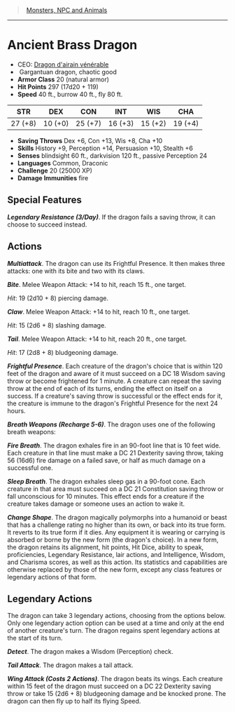 ﻿---
!Monster
Family: MonsterVO
Type: dragon
Size: Gargantuan
Alignment: chaotic good
ArmorClass: 20 (natural armor)
HitPoints: 297 (17d20 + 119)
Speed: 40 ft., burrow 40 ft., fly 80 ft.
Strength: 27 (+8)
Dexterity: 10 (+0)
Constitution: 25 (+7)
Intelligence: 16 (+3)
Wisdom: 15 (+2)
Charisma: 19 (+4)
SavingThrows: Dex +6, Con +13, Wis +8, Cha +10
Skills: History +9, Perception +14, Persuasion +10, Stealth +6
DamageImmunities: fire
Senses: blindsight 60 ft., darkvision 120 ft., passive Perception 24
Languages: Common, Draconic
Challenge: 20 (25000 XP)
Id: monsters_vo.md#ancient-brass-dragon
ParentLink: monsters_vo.md#monsters-npc-and-animals
Name: Ancient Brass Dragon
ParentName: Monsters, NPC and Animals
NameLevel: 1
AltName: "[Dragon d'airain vénérable](hd_monsters_dragon_dairain_venerable.md)"
Attributes: {}
---
> [Monsters, NPC and Animals](srd_monsters.md)

---

# Ancient Brass Dragon

- CEO: [Dragon d'airain vénérable](hd_monsters_dragon_dairain_venerable.md)
-  Gargantuan dragon, chaotic good
- **Armor Class** 20 (natural armor)
- **Hit Points** 297 (17d20 + 119)
- **Speed** 40 ft., burrow 40 ft., fly 80 ft.

|STR|DEX|CON|INT|WIS|CHA|
|---|---|---|---|---|---|
|27 (+8)|10 (+0)|25 (+7)|16 (+3)|15 (+2)|19 (+4)|

- **Saving Throws** Dex +6, Con +13, Wis +8, Cha +10
- **Skills** History +9, Perception +14, Persuasion +10, Stealth +6
- **Senses** blindsight 60 ft., darkvision 120 ft., passive Perception 24
- **Languages** Common, Draconic
- **Challenge** 20 (25000 XP)
- **Damage Immunities** fire

## Special Features

**_Legendary Resistance (3/Day)_**. If the dragon fails a saving throw, it can choose to succeed instead.

## Actions

**_Multiattack_**. The dragon can use its Frightful Presence. It then makes three attacks: one with its bite and two with its claws.

**_Bite_**. Melee Weapon Attack: +14 to hit, reach 15 ft., one target.

_Hit_: 19 (2d10 + 8) piercing damage.

**_Claw_**. Melee Weapon Attack: +14 to hit, reach 10 ft., one target.

_Hit_: 15 (2d6 + 8) slashing damage.

**_Tail_**. Melee Weapon Attack: +14 to hit, reach 20 ft., one target.

_Hit_: 17 (2d8 + 8) bludgeoning damage.

**_Frightful Presence_**. Each creature of the dragon's choice that is within 120 feet of the dragon and aware of it must succeed on a DC 18 Wisdom saving throw or become frightened for 1 minute. A creature can repeat the saving throw at the end of each of its turns, ending the effect on itself on a success. If a creature's saving throw is successful or the effect ends for it, the creature is immune to the dragon's Frightful Presence for the next 24 hours.

**_Breath Weapons (Recharge 5-6)_**. The dragon uses one of the following breath weapons:

**_Fire Breath_**. The dragon exhales fire in an 90-foot line that is 10 feet wide. Each creature in that line must make a DC 21 Dexterity saving throw, taking 56 (16d6) fire damage on a failed save, or half as much damage on a successful one.

**_Sleep Breath_**. The dragon exhales sleep gas in a 90-foot cone. Each creature in that area must succeed on a DC 21 Constitution saving throw or fall unconscious for 10 minutes. This effect ends for a creature if the creature takes damage or someone uses an action to wake it.

**_Change Shape_**. The dragon magically polymorphs into a humanoid or beast that has a challenge rating no higher than its own, or back into its true form. It reverts to its true form if it dies. Any equipment it is wearing or carrying is absorbed or borne by the new form (the dragon's choice). In a new form, the dragon retains its alignment, hit points, Hit Dice, ability to speak, proficiencies, Legendary Resistance, lair actions, and Intelligence, Wisdom, and Charisma scores, as well as this action. Its statistics and capabilities are otherwise replaced by those of the new form, except any class features or legendary actions of that form.

## Legendary Actions

The dragon can take 3 legendary actions, choosing from the options below. Only one legendary action option can be used at a time and only at the end of another creature's turn. The dragon regains spent legendary actions at the start of its turn.

**_Detect_**. The dragon makes a Wisdom (Perception) check.

**_Tail Attack_**. The dragon makes a tail attack.

**_Wing Attack (Costs 2 Actions)_**. The dragon beats its wings. Each creature within 15 feet of the dragon must succeed on a DC 22 Dexterity saving throw or take 15 (2d6 + 8) bludgeoning damage and be knocked prone. The dragon can then fly up to half its flying Speed.

